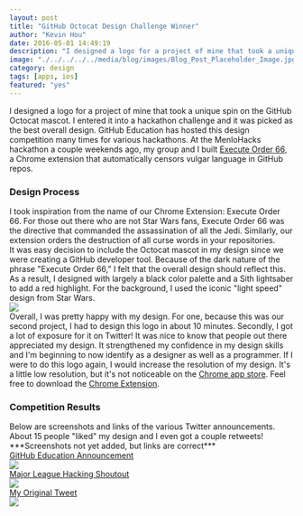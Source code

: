 ```yaml
---
layout: post
title: "GitHub Octocat Design Challenge Winner"
author: "Kevin Hou"
date: 2016-05-01 14:49:19
description: "I designed a logo for a project of mine that took a unique spin on the GitHub Octocat mascot. I entered it into the design challenge and won!"
image: "./../../../../media/blog/images/Blog_Post_Placeholder_Image.jpg"
category: design
tags: [apps, ios]
featured: "yes"
---
```

I designed a logo for a project of mine that took a unique spin on the GitHub Octocat mascot. I entered it into a hackathon challenge and it was picked as the best overall design. GitHub Education has hosted this design competition many times for various hackathons. At the MenloHacks hackathon a couple weekends ago, my group and I built <a href="{{ site.baseurl }}/blog/projects/Execute-Order-66/" target="_blank">Execute Order 66</a>, a Chrome extension that automatically censors vulgar language in GitHub repos.
<h3 class="post-subheader">Design Process</h3>
I took inspiration from the name of our Chrome Extension: Execute Order 66. For those out there who are not Star Wars fans, Execute Order 66 was the directive that commanded the assassination of all the Jedi. Similarly, our extension orders the destruction of all curse words in your repositories.
<br class="post-line-break">
It was easy decision to include the Octocat mascot in my design since we were creating a GitHub developer tool. Because of the dark nature of the phrase "Execute Order 66," I felt that the overall design should reflect this. As a result, I designed with largely a black color palette and a Sith lightsaber to add a red highlight. For the background, I used the iconic "light speed" design from Star Wars.
<br class="post-line-break">
<img src="./../../../../media/projects/executeOrder66/GitHub Logo.png" class="iPhone-screenshots-medium">
<br class="post-line-break">
Overall, I was pretty happy with my design. For one, because this was our second project, I had to design this logo in about 10 minutes. Secondly, I got a lot of exposure for it on Twitter! It was nice to know that people out there appreciated my design. It strengthened my confidence in my design skills and I'm beginning to now identify as a designer as well as a programmer. If I were to do this logo again, I would increase the resolution of my design. It's a little low resolution, but it's not noticeable on the <a href="https://chrome.google.com/webstore/detail/execute-order-66/hgoanjhaboccoaefceiebdodiillhone">Chrome app store</a>. Feel free to download the <a href="https://chrome.google.com/webstore/detail/execute-order-66/hgoanjhaboccoaefceiebdodiillhone">Chrome Extension</a>.
<h3 class="post-subheader">Competition Results</h3>
Below are screenshots and links of the various Twitter announcements. About 15 people "liked" my design and I even got a couple retweets!
<br class="post-line-break">
***Screenshots not yet added, but links are correct***
<br class="post-line-break">
<a href="https://twitter.com/GitHubEducation/status/722884798457335810" target="_blank">GitHub Education Announcement</a><br>
<img src="./../../../../media/projects/executeOrder66/Twitter Post - GitHub Education.jpg" class="iPhone-screenshots-medium"><br>
<a href="https://twitter.com/MLHacks/status/723598523627794432" target="_blank">Major League Hacking Shoutout</a><br>
<img src="./../../../../media/projects/executeOrder66/Twitter Post - Major League Hacking.jpg" class="iPhone-screenshots-medium"><br>
<a href="https://twitter.com/kevinhou22/status/721793013060505601" target="_blank">My Original Tweet</a><br>
<img src="./../../../../media/projects/executeOrder66/Twitter Post - Kevin Hou.jpg" class="iPhone-screenshots-medium">
